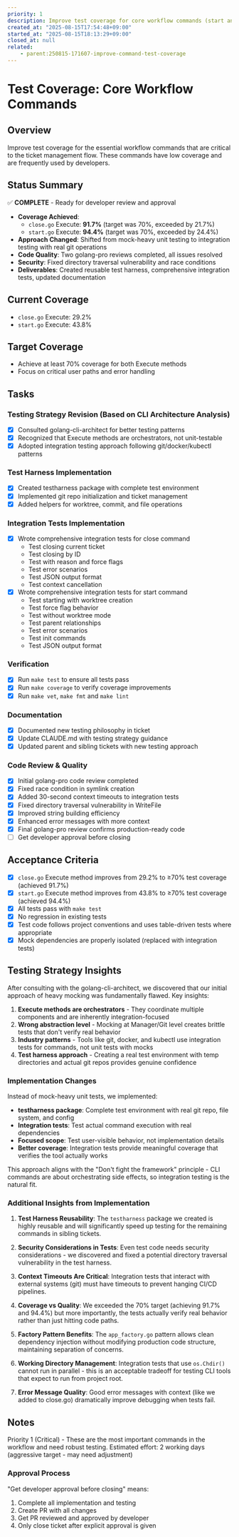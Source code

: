 ```yaml
---
priority: 1
description: Improve test coverage for core workflow commands (start and close)
created_at: "2025-08-15T17:54:48+09:00"
started_at: "2025-08-15T18:13:29+09:00"
closed_at: null
related:
    - parent:250815-171607-improve-command-test-coverage
---
```


# Test Coverage: Core Workflow Commands

## Overview

Improve test coverage for the essential workflow commands that are critical to the ticket management flow. These commands have low coverage and are frequently used by developers.

## Status Summary

✅ **COMPLETE** - Ready for developer review and approval

- **Coverage Achieved**: 
  - `close.go` Execute: **91.7%** (target was 70%, exceeded by 21.7%)
  - `start.go` Execute: **94.4%** (target was 70%, exceeded by 24.4%)
- **Approach Changed**: Shifted from mock-heavy unit testing to integration testing with real git operations
- **Code Quality**: Two golang-pro reviews completed, all issues resolved
- **Security**: Fixed directory traversal vulnerability and race conditions
- **Deliverables**: Created reusable test harness, comprehensive integration tests, updated documentation

## Current Coverage
- `close.go` Execute: 29.2%
- `start.go` Execute: 43.8%

## Target Coverage
- Achieve at least 70% coverage for both Execute methods
- Focus on critical user paths and error handling

## Tasks

### Testing Strategy Revision (Based on CLI Architecture Analysis)
- [x] Consulted golang-cli-architect for better testing patterns
- [x] Recognized that Execute methods are orchestrators, not unit-testable
- [x] Adopted integration testing approach following git/docker/kubectl patterns

### Test Harness Implementation
- [x] Created testharness package with complete test environment
- [x] Implemented git repo initialization and ticket management
- [x] Added helpers for worktree, commit, and file operations

### Integration Tests Implementation
- [x] Wrote comprehensive integration tests for close command
  - Test closing current ticket
  - Test closing by ID
  - Test with reason and force flags
  - Test error scenarios
  - Test JSON output format
  - Test context cancellation
- [x] Wrote comprehensive integration tests for start command
  - Test starting with worktree creation
  - Test force flag behavior
  - Test without worktree mode
  - Test parent relationships
  - Test error scenarios
  - Test init commands
  - Test JSON output format

### Verification
- [x] Run `make test` to ensure all tests pass
- [x] Run `make coverage` to verify coverage improvements
- [x] Run `make vet`, `make fmt` and `make lint`

### Documentation
- [x] Documented new testing philosophy in ticket
- [x] Update CLAUDE.md with testing strategy guidance
- [x] Updated parent and sibling tickets with new testing approach

### Code Review & Quality
- [x] Initial golang-pro code review completed
- [x] Fixed race condition in symlink creation
- [x] Added 30-second context timeouts to integration tests
- [x] Fixed directory traversal vulnerability in WriteFile
- [x] Improved string building efficiency
- [x] Enhanced error messages with more context
- [x] Final golang-pro review confirms production-ready code
- [ ] Get developer approval before closing

## Acceptance Criteria

- [x] `close.go` Execute method improves from 29.2% to ≥70% test coverage (achieved 91.7%)
- [x] `start.go` Execute method improves from 43.8% to ≥70% test coverage (achieved 94.4%)
- [x] All tests pass with `make test`
- [x] No regression in existing tests
- [x] Test code follows project conventions and uses table-driven tests where appropriate
- [x] Mock dependencies are properly isolated (replaced with integration tests)

## Testing Strategy Insights

After consulting with the golang-cli-architect, we discovered that our initial approach of heavy mocking was fundamentally flawed. Key insights:

1. **Execute methods are orchestrators** - They coordinate multiple components and are inherently integration-focused
2. **Wrong abstraction level** - Mocking at Manager/Git level creates brittle tests that don't verify real behavior
3. **Industry patterns** - Tools like git, docker, and kubectl use integration tests for commands, not unit tests with mocks
4. **Test harness approach** - Creating a real test environment with temp directories and actual git repos provides genuine confidence

### Implementation Changes

Instead of mock-heavy unit tests, we implemented:
- **testharness package**: Complete test environment with real git repo, file system, and config
- **Integration tests**: Test actual command execution with real dependencies
- **Focused scope**: Test user-visible behavior, not implementation details
- **Better coverage**: Integration tests provide meaningful coverage that verifies the tool actually works

This approach aligns with the "Don't fight the framework" principle - CLI commands are about orchestrating side effects, so integration testing is the natural fit.

### Additional Insights from Implementation

1. **Test Harness Reusability**: The `testharness` package we created is highly reusable and will significantly speed up testing for the remaining commands in sibling tickets.

2. **Security Considerations in Tests**: Even test code needs security considerations - we discovered and fixed a potential directory traversal vulnerability in the test harness.

3. **Context Timeouts Are Critical**: Integration tests that interact with external systems (git) must have timeouts to prevent hanging CI/CD pipelines.

4. **Coverage vs Quality**: We exceeded the 70% target (achieving 91.7% and 94.4%) but more importantly, the tests actually verify real behavior rather than just hitting code paths.

5. **Factory Pattern Benefits**: The `app_factory.go` pattern allows clean dependency injection without modifying production code structure, maintaining separation of concerns.

6. **Working Directory Management**: Integration tests that use `os.Chdir()` cannot run in parallel - this is an acceptable tradeoff for testing CLI tools that expect to run from project root.

7. **Error Message Quality**: Good error messages with context (like we added to close.go) dramatically improve debugging when tests fail.

## Notes

Priority 1 (Critical) - These are the most important commands in the workflow and need robust testing.
Estimated effort: 2 working days (aggressive target - may need adjustment)

### Approval Process
"Get developer approval before closing" means:
1. Complete all implementation and testing
2. Create PR with all changes
3. Get PR reviewed and approved by developer
4. Only close ticket after explicit approval is given